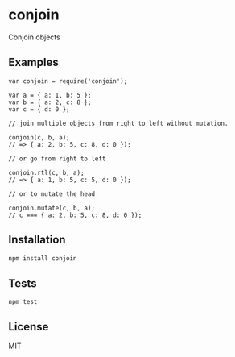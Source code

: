 # conjoin

Conjoin objects

## Examples

```
var conjoin = require('conjoin');

var a = { a: 1, b: 5 };
var b = { a: 2, c: 8 };
var c = { d: 0 };

// join multiple objects from right to left without mutation.

conjoin(c, b, a);
// => { a: 2, b: 5, c: 8, d: 0 });
```

```
// or go from right to left

conjoin.rtl(c, b, a);
// => { a: 1, b: 5, c: 5, d: 0 });
```

```
// or to mutate the head

conjoin.mutate(c, b, a);
// c === { a: 2, b: 5, c: 8, d: 0 });
```

## Installation

```sh
npm install conjoin
```

## Tests

```
npm test
```

## License

MIT
